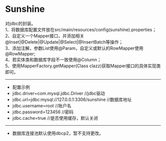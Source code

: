 # Sunshine

对jdbc的封装。<br>
1、将数据库配置文件放在src/main/resources/config(sunshine).properties；<br>
2、自定义一个Mapper接口，并添加相关@Inset|@Delete|@Update|@Select|@InsertBatch等操作；<br>
3、添加注解，参数List使用@Param，自定义或默认的RowMapper使用@RowMapper;<br>
4、若实体类和数据库字段不一致使用@Column；<br>
5、使用MapperFactory.getMapper(Class clazz)获取Mapper接口的具体实现类即可。<br>
*****************************************************************************
*  配置示例
  *  jdbc.driver=com.mysql.jdbc.Driver //jdbc驱动<br>
  *  jdbc.url=jdbc:mysql://127.0.0.1:3306/sunshine //数据库地址<br>
  *  jdbc.username=root //账户名<br>
  *  jdbc.password=123456 //密码<br>
  *  jdbc.cache=true //是否使用缓存，默认关闭<br>
*****************************************************************************
*  数据库连接池默认使用dbcp2，暂不支持更改。
